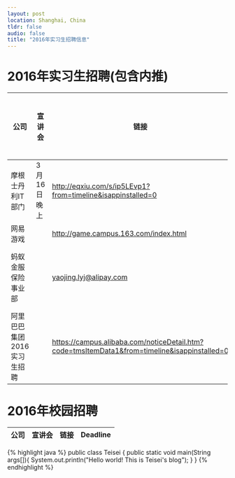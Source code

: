 ```yaml
---
layout: post
location: Shanghai, China
tldr: false
audio: false
title: "2016年实习生招聘信息"
---
```


# 2016年实习生招聘(包含内推)

公司	|	宣讲会   |	链接	|	内退截止日期 |	网申截止日期   |备注
------- |  --------- |  --------- |  ---------  |   ---------   |   ---------
摩根士丹利IT部门| 3月16日晚上	|http://eqxiu.com/s/ip5LEvp1?from=timeline&isappinstalled=0|   |2016-04-10|
网易游戏    |	|http://game.campus.163.com/index.html| |4月中旬|
蚂蚁金服保险事业部|  |yaojing.lyj@alipay.com|    |4.15|Java，测试，UED（视觉、交互）
阿里巴巴集团2016实习生招聘 |   |   https://campus.alibaba.com/noticeDetail.htm?code=tmsItemData1&from=timeline&isappinstalled=0    |   3月31日 | 4月15日   |



# 2016年校园招聘

公司	|	宣讲会   |	链接	|	Deadline
------- |  --------- |  --------- |  ---------


{% highlight java %}
public class Teisei {
    public static void main(String args[]){
        System.out.println("Hello world! This is Teisei's blog");
    }
}
{% endhighlight %}